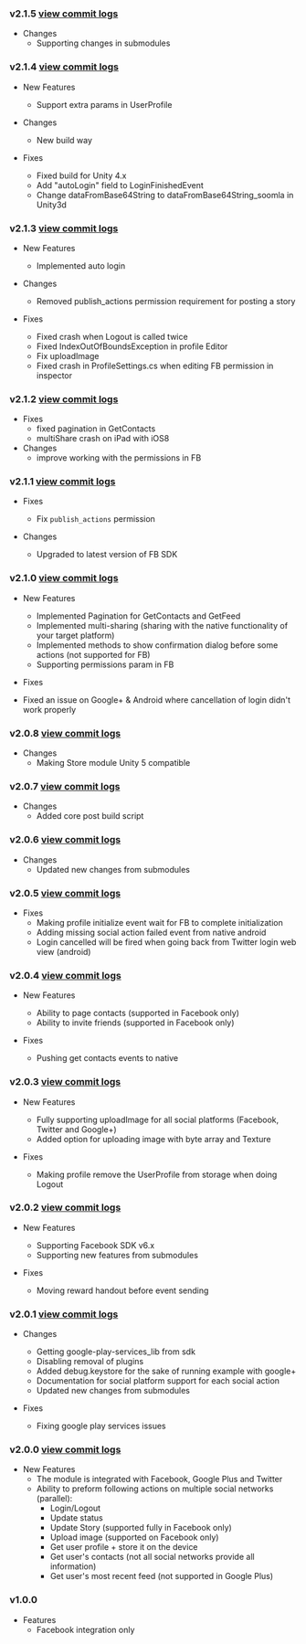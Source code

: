 ### v2.1.5 [view commit logs](https://github.com/soomla/unity3d-profile/compare/v2.1.4...v2.1.5)

* Changes
  * Supporting changes in submodules

### v2.1.4 [view commit logs](https://github.com/soomla/unity3d-profile/compare/v2.1.3...v2.1.4)

* New Features
  * Support extra params in UserProfile

* Changes
  * New build way

* Fixes
  * Fixed build for Unity 4.x
  * Add "autoLogin" field to LoginFinishedEvent
  * Change dataFromBase64String to dataFromBase64String_soomla in Unity3d

### v2.1.3 [view commit logs](https://github.com/soomla/unity3d-profile/compare/v2.1.2...v2.1.3)

* New Features
  * Implemented auto login

* Changes
  * Removed publish_actions permission requirement for posting a story

* Fixes
  * Fixed crash when Logout is called twice
  * Fixed IndexOutOfBoundsException in profile Editor
  * Fix uploadImage
  * Fixed crash in ProfileSettings.cs when editing FB permission in inspector

### v2.1.2 [view commit logs](https://github.com/soomla/unity3d-profile/compare/v2.1.1...v2.1.2)

* Fixes
  * fixed pagination in GetContacts
  * multiShare crash on iPad with iOS8
* Changes
  * improve working with the permissions in FB

### v2.1.1 [view commit logs](https://github.com/soomla/unity3d-profile/compare/v2.1.0...v2.1.1)

* Fixes
  * Fix `publish_actions` permission

* Changes
  * Upgraded to latest version of FB SDK

### v2.1.0 [view commit logs](https://github.com/soomla/unity3d-profile/compare/v2.0.8...v2.1.0)

* New Features
  * Implemented Pagination for GetContacts and GetFeed
  * Implemented multi-sharing (sharing with the native functionality of your target platform)
  * Implemented methods to show confirmation dialog before some actions (not supported for FB)
  * Supporting permissions param in FB

* Fixes
 * Fixed an issue on Google+ & Android where cancellation of login didn't work properly

### v2.0.8 [view commit logs](https://github.com/soomla/unity3d-profile/compare/v2.0.7...v2.0.8)

* Changes
  * Making Store module Unity 5 compatible

### v2.0.7 [view commit logs](https://github.com/soomla/unity3d-profile/compare/v2.0.6...v2.0.7)

* Changes
  * Added core post build script

### v2.0.6 [view commit logs](https://github.com/soomla/unity3d-profile/compare/v2.0.5...v2.0.6)

* Changes
  * Updated new changes from submodules

### v2.0.5 [view commit logs](https://github.com/soomla/unity3d-profile/compare/v2.0.4...v2.0.5)

* Fixes
  * Making profile initialize event wait for FB to complete initialization
  * Adding missing social action failed event from native android
  * Login cancelled will be fired when going back from Twitter login web view (android)

### v2.0.4 [view commit logs](https://github.com/soomla/unity3d-profile/compare/v2.0.3...v2.0.4)

* New Features
  * Ability to page contacts (supported in Facebook only)
  * Ability to invite friends (supported in Facebook only)

* Fixes
  * Pushing get contacts events to native

### v2.0.3 [view commit logs](https://github.com/soomla/unity3d-profile/compare/v2.0.2...v2.0.3)

* New Features
  * Fully supporting uploadImage for all social platforms (Facebook, Twitter and Google+)
  * Added option for uploading image with byte array and Texture

* Fixes
  * Making profile remove the UserProfile from storage when doing Logout

### v2.0.2 [view commit logs](https://github.com/soomla/unity3d-profile/compare/v2.0.1...v2.0.2)

* New Features
  * Supporting Facebook SDK v6.x
  * Supporting new features from submodules

* Fixes
  * Moving reward handout before event sending


### v2.0.1 [view commit logs](https://github.com/soomla/unity3d-profile/compare/v1.0...v2.0.1)

* Changes
  * Getting google-play-services_lib from sdk
  * Disabling removal of plugins
  * Added debug.keystore for the sake of running example with google+
  * Documentation for social platform support for each social action
  * Updated new changes from submodules

* Fixes
  * Fixing google play services issues

### v2.0.0 [view commit logs](https://github.com/soomla/unity3d-profile/compare/v1.0...v2.0.0)

* New Features
  * The module is integrated with Facebook, Google Plus and Twitter
  * Ability to preform following actions on multiple social networks (parallel):
    * Login/Logout
    * Update status
    * Update Story (supported fully in Facebook only)
    * Upload image (supported on Facebook only)
    * Get user profile + store it on the device
    * Get user's contacts (not all social networks provide all information)
    * Get user's most recent feed (not supported in Google Plus)

### v1.0.0

* Features
  * Facebook integration only

